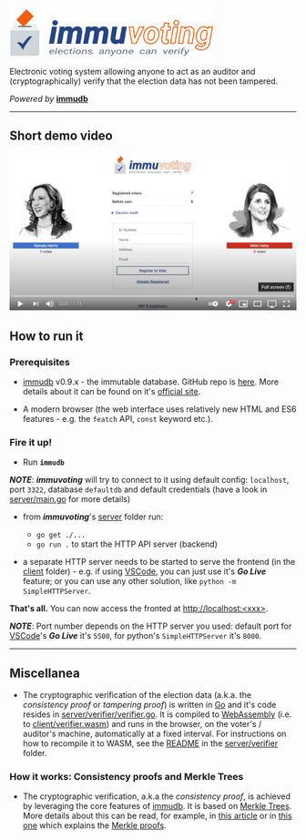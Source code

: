 <img src="./client/immuvoting-logo.svg" height="85">

Electronic voting system allowing anyone to act as an auditor and (cryptographically) verify that the election data has not been tampered.

_Powered by_ **[immudb](https://github.com/codenotary/immudb)**

---

## Short demo video

[![immuvoting in action](./immuvoting-demo-thumbnail.png)](https://youtu.be/brFN6TzmI2M "immuvoting in action: demo video")

## How to run it

### Prerequisites

- [immudb](https://github.com/codenotary/immudb) v0.9.x - the immutable database. GitHub repo is [here](https://github.com/codenotary/immudb). More details about it can be found on it's [official site](https://www.codenotary.com/technologies/immudb/).

- A modern browser (the web interface uses relatively new HTML and ES6 features - e.g. the `featch` API, `const` keyword etc.).

### Fire it up!

- Run **`immudb`**

**_NOTE_**: _**immuvoting**_ will try to connect to it using default config: `localhost`, port `3322`, database `defaultdb` and default credentials (have a look in [server/main.go](./server/main.go) for more details)

- from _**immuvoting**_'s [server](./server) folder run:
  - `go get ./...`
  - `go run .` to start the HTTP API server (backend)

- a separate HTTP server needs to be started to serve the frontend (in the [client](./client) folder) - e.g. if using [VSCode](https://code.visualstudio.com), you can just use it's _**Go Live**_ feature; or you can use any other solution, like `python -m SimpleHTTPServer`.

**That's all.** You can now access the fronted at [http://localhost:&lt;xxx&gt;](http://localhost:5500).

**_NOTE_**: Port number depends on the HTTP server you used: default port for [VSCode](https://code.visualstudio.com)'s _**Go Live**_ it's `5500`, for python's `SimpleHTTPServer` it's `8000`.

---

## Miscellanea

- The cryptographic verification of the election data (a.k.a. the _consistency proof_ or _tampering proof_) is written in [Go](https://golang.org) and it's code resides in [server/verifier/verifier.go](./server/verifier/verifier.go). It is compiled to [WebAssembly](https://webassembly.org) (i.e. to [client/verifier.wasm](./client/verifier.wasm)) and runs in the browser, on the voter's / auditor's machine, automatically at a fixed interval. For instructions on how to recompile it to WASM, see the [README](./server/verifier/README.md) in the [server/verifier](./server/verifier) folder.

### How it works: Consistency proofs and Merkle Trees

- The cryptographic verification, a.k.a the _consistency proof_, is achieved by leveraging the core features of [immudb](https://www.codenotary.com/technologies/immudb/). It is based on [Merkle Trees](https://brilliant.org/wiki/merkle-tree/). More details about this can be read, for example, in [this article](https://transparency.dev/verifiable-data-structures/) or in [this one](https://computersciencewiki.org/index.php/Merkle_proof) which explains the [Merkle proofs](https://computersciencewiki.org/index.php/Merkle_proof).
